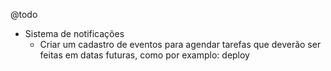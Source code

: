 @todo
- Sistema de notificações
    - Criar um cadastro de eventos para agendar tarefas que deverão ser feitas em datas futuras, como por examplo: deploy